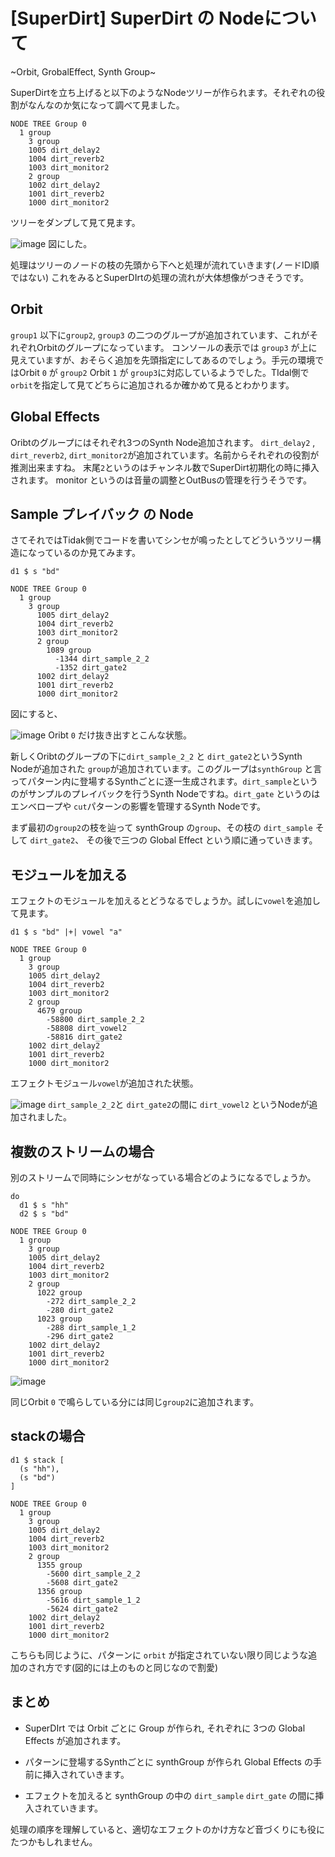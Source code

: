 # [SuperDirt] SuperDirt の Nodeについて

~Orbit, GrobalEffect, Synth Group~

SuperDirtを立ち上げると以下のようなNodeツリーが作られます。それぞれの役割がなんなのか気になって調べて見ました。

```
NODE TREE Group 0
  1 group
    3 group
    1005 dirt_delay2
    1004 dirt_reverb2
    1003 dirt_monitor2
    2 group
    1002 dirt_delay2
    1001 dirt_reverb2
    1000 dirt_monitor2
```

ツリーをダンプして見て見ます。

![image](https://cldup.com/aySqDUxpID-2000x2000.png)
図にした。

処理はツリーのノードの枝の先頭から下へと処理が流れていきます(ノードID順ではない)
これをみるとSuperDIrtの処理の流れが大体想像がつきそうです。

## Orbit

`group1` 以下に`group2`, `group3` の二つのグループが追加されています、これがそれぞれOrbitのグループになっています。
コンソールの表示では `group3`  が上に見えていますが、おそらく追加を先頭指定にしてあるのでしょう。手元の環境ではOrbit `0` が `group2` Orbit `1` が `group3`に対応しているようでした。TIdal側で`orbit`を指定して見てどちらに追加されるか確かめて見るとわかります。

## Global Effects

Oribtのグループにはそれぞれ3つのSynth Node追加されます。
`dirt_delay2` , `dirt_reverb2`, `dirt_monitor2`が追加されています。名前からそれぞれの役割が推測出来ますね。
末尾`2`というのはチャンネル数でSuperDirt初期化の時に挿入されます。
monitor というのは音量の調整とOutBusの管理を行うそうです。

## Sample プレイバック の Node

さてそれではTidak側でコードを書いてシンセが鳴ったとしてどういうツリー構造になっているのか見てみます。

```
d1 $ s "bd"
```

```
NODE TREE Group 0
  1 group
    3 group 
      1005 dirt_delay2
      1004 dirt_reverb2
      1003 dirt_monitor2
      2 group
        1089 group
          -1344 dirt_sample_2_2
          -1352 dirt_gate2
      1002 dirt_delay2
      1001 dirt_reverb2
      1000 dirt_monitor2
```

図にすると、

![image](https://cldup.com/bb5ROhSf90-3000x3000.png)
Oribt `0` だけ抜き出すとこんな状態。

新しくOribtのグループの下に`dirt_sample_2_2` と `dirt_gate2`というSynth Nodeが追加された `group`が追加されています。このグループは`synthGroup` と言ってパターン内に登場するSynthごとに逐一生成されます。`dirt_sample`というのがサンプルのプレイバックを行うSynth Nodeですね。`dirt_gate` というのはエンベロープや `cut`パターンの影響を管理するSynth Nodeです。

まず最初の`group2`の枝を辿って synthGroup の`group`、その枝の `dirt_sample` そして `dirt_gate2`、
その後で三つの Global Effect という順に通っていきます。

## モジュールを加える

エフェクトのモジュールを加えるとどうなるでしょうか。試しに`vowel`を追加して見ます。

```
d1 $ s "bd" |+| vowel "a"
```

```
NODE TREE Group 0
  1 group
    3 group
    1005 dirt_delay2
    1004 dirt_reverb2
    1003 dirt_monitor2
    2 group
      4679 group
        -58800 dirt_sample_2_2
        -58808 dirt_vowel2
        -58816 dirt_gate2
    1002 dirt_delay2
    1001 dirt_reverb2
    1000 dirt_monitor2
```

エフェクトモジュール`vowel`が追加された状態。

![image](https://cldup.com/4bNRBxEF74-3000x3000.png)
`dirt_sample_2_2`と `dirt_gate2`の間に `dirt_vowel2` というNodeが追加されました。

## 複数のストリームの場合

別のストリームで同時にシンセがなっている場合どのようになるでしょうか。

```
do
  d1 $ s "hh"
  d2 $ s "bd"
```

```
NODE TREE Group 0
  1 group
    3 group
    1005 dirt_delay2
    1004 dirt_reverb2
    1003 dirt_monitor2
    2 group
      1022 group
        -272 dirt_sample_2_2
        -280 dirt_gate2
      1023 group
        -288 dirt_sample_1_2
        -296 dirt_gate2
    1002 dirt_delay2
    1001 dirt_reverb2
    1000 dirt_monitor2
```

![image](https://cldup.com/Hz2XZ5pgHN-3000x3000.png)

同じOrbit `0` で鳴らしている分には同じ`group2`に追加されます。

## stackの場合

```
d1 $ stack [
  (s "hh"),
  (s "bd")
]
```

```
NODE TREE Group 0
  1 group
    3 group
    1005 dirt_delay2
    1004 dirt_reverb2
    1003 dirt_monitor2
    2 group
      1355 group
        -5600 dirt_sample_2_2
        -5608 dirt_gate2
      1356 group
        -5616 dirt_sample_1_2
        -5624 dirt_gate2
    1002 dirt_delay2
    1001 dirt_reverb2
    1000 dirt_monitor2
```

こちらも同じように、パターンに `orbit` が指定されていない限り同じような追加のされ方です(図的には上のものと同じなので割愛)

## まとめ

- SuperDIrt では Orbit ごとに Group が作られ, それぞれに 3つの Global Effects が追加されます。

- パターンに登場するSynthごとに synthGroup が作られ Global Effects の手前に挿入されていきます。

- エフェクトを加えると synthGroup の中の `dirt_sample` `dirt_gate` の間に挿入されていきます。

処理の順序を理解していると、適切なエフェクトのかけ方など音づくりにも役にたつかもしれません。
